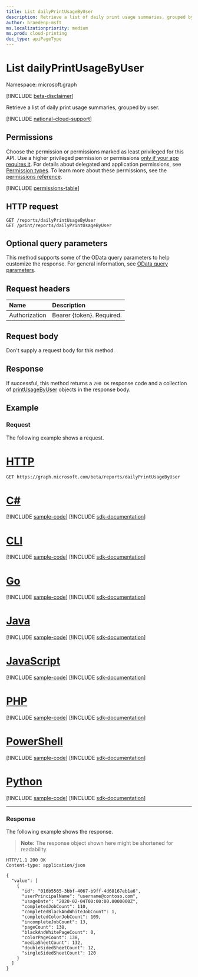```yaml
---
title: List dailyPrintUsageByUser
description: Retrieve a list of daily print usage summaries, grouped by user.
author: braedenp-msft
ms.localizationpriority: medium
ms.prod: cloud-printing
doc_type: apiPageType
---
```


# List dailyPrintUsageByUser

Namespace: microsoft.graph

[!INCLUDE [beta-disclaimer](../../includes/beta-disclaimer.md)]

Retrieve a list of daily print usage summaries, grouped by user.

[!INCLUDE [national-cloud-support](../../includes/global-us.md)]

## Permissions
Choose the permission or permissions marked as least privileged for this API. Use a higher privileged permission or permissions [only if your app requires it](/graph/permissions-overview#best-practices-for-using-microsoft-graph-permissions). For details about delegated and application permissions, see [Permission types](/graph/permissions-overview#permission-types). To learn more about these permissions, see the [permissions reference](/graph/permissions-reference).

<!-- { "blockType": "permissions", "name": "reportroot_list_dailyprintusagebyuser" } -->
[!INCLUDE [permissions-table](../includes/permissions/reportroot-list-dailyprintusagebyuser-permissions.md)]

## HTTP request
<!-- { "blockType": "ignored" } -->
```http
GET /reports/dailyPrintUsageByUser
GET /print/reports/dailyPrintUsageByUser
```

## Optional query parameters
This method supports some of the OData query parameters to help customize the response. For general information, see [OData query parameters](/graph/query-parameters).

## Request headers
| Name      |Description|
|:----------|:----------|
| Authorization | Bearer {token}. Required. |

## Request body
Don't supply a request body for this method.
## Response
If successful, this method returns a `200 OK` response code and a collection of [printUsageByUser](../resources/printUsageByUser.md) objects in the response body.
## Example
### Request
The following example shows a request.

# [HTTP](#tab/http)
<!-- {
  "blockType": "request",
  "name": "get_endpoints_4"
}-->
```msgraph-interactive
GET https://graph.microsoft.com/beta/reports/dailyPrintUsageByUser
```

# [C#](#tab/csharp)
[!INCLUDE [sample-code](../includes/snippets/csharp/get-endpoints-4-csharp-snippets.md)]
[!INCLUDE [sdk-documentation](../includes/snippets/snippets-sdk-documentation-link.md)]

# [CLI](#tab/cli)
[!INCLUDE [sample-code](../includes/snippets/cli/get-endpoints-4-cli-snippets.md)]
[!INCLUDE [sdk-documentation](../includes/snippets/snippets-sdk-documentation-link.md)]

# [Go](#tab/go)
[!INCLUDE [sample-code](../includes/snippets/go/get-endpoints-4-go-snippets.md)]
[!INCLUDE [sdk-documentation](../includes/snippets/snippets-sdk-documentation-link.md)]

# [Java](#tab/java)
[!INCLUDE [sample-code](../includes/snippets/java/get-endpoints-4-java-snippets.md)]
[!INCLUDE [sdk-documentation](../includes/snippets/snippets-sdk-documentation-link.md)]

# [JavaScript](#tab/javascript)
[!INCLUDE [sample-code](../includes/snippets/javascript/get-endpoints-4-javascript-snippets.md)]
[!INCLUDE [sdk-documentation](../includes/snippets/snippets-sdk-documentation-link.md)]

# [PHP](#tab/php)
[!INCLUDE [sample-code](../includes/snippets/php/get-endpoints-4-php-snippets.md)]
[!INCLUDE [sdk-documentation](../includes/snippets/snippets-sdk-documentation-link.md)]

# [PowerShell](#tab/powershell)
[!INCLUDE [sample-code](../includes/snippets/powershell/get-endpoints-4-powershell-snippets.md)]
[!INCLUDE [sdk-documentation](../includes/snippets/snippets-sdk-documentation-link.md)]

# [Python](#tab/python)
[!INCLUDE [sample-code](../includes/snippets/python/get-endpoints-4-python-snippets.md)]
[!INCLUDE [sdk-documentation](../includes/snippets/snippets-sdk-documentation-link.md)]

---

### Response
The following example shows the response.
>**Note:** The response object shown here might be shortened for readability.
<!-- {
  "blockType": "response",
  "truncated": true,
  "@odata.type": "microsoft.graph.printUsageByUser",
  "isCollection": true
} -->
```http
HTTP/1.1 200 OK
Content-type: application/json

{
  "value": [
    {
      "id": "016b5565-3bbf-4067-b9ff-4d68167eb1a6",
      "userPrincipalName": "username@contoso.com",
      "usageDate": "2020-02-04T00:00:00.0000000Z",
      "completedJobCount": 110,
      "completedBlackAndWhiteJobCount": 1,
      "completedColorJobCount": 109,
      "incompleteJobCount": 13,
      "pageCount": 138,
      "blackAndWhitePageCount": 0,
      "colorPageCount": 138,
      "mediaSheetCount": 132,
      "doubleSidedSheetCount": 12,
      "singleSidedSheetCount": 120
    }
  ]
}
```

<!-- uuid: 8fcb5dbc-d5aa-4681-8e31-b001d5168d79
2015-10-25 14:57:30 UTC -->
<!-- {
  "type": "#page.annotation",
  "description": "List dailyPrintUsageByUser",
  "keywords": "",
  "section": "documentation",
  "tocPath": ""
}-->


